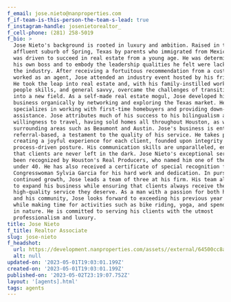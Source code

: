 ```yaml
---
f_email: jose.nieto@nanproperties.com
f_if-team-is-this-person-the-team-s-lead: true
f_instagram-handle: josenietorealtor_
f_cell-phone: (281) 258-5019
f_bio: >
  Jose Nieto's background is rooted in luxury and ambition. Raised in the
  affluent suburb of Spring, Texas by parents who immigrated from Mexico, Jose
  was driven to succeed in real estate from a young age. He was determined to be
  his own boss and to embody the leadership qualities he felt were lacking in
  the industry. After receiving a fortuitous recommendation from a customer who
  worked as an agent, Jose attended an industry event hosted by his friend Joe.
  He took the leap into real estate and, with his family-instilled work ethic,
  people skills, and general savvy, overcame the challenges of transitioning
  into a new field. As a self-made real estate mogul, Jose developed his
  business organically by networking and exploring the Texas market. He
  specializes in working with first-time homebuyers and providing down-payment
  assistance. Jose attributes much of his success to his bilingualism and
  willingness to travel, having sold homes all throughout Houston, as well as in
  surrounding areas such as Beaumont and Austin. Jose's business is entirely
  referral-based, a testament to the quality of his service. He takes pride in
  creating a joyful experience for each client, founded upon integrity and his
  process-driven posture. His communication skills are unparalleled, ensuring
  that clients are never left in the dark. Jose Nieto's exceptional service has
  been recognized by Houston's Real Producers, who named him one of the top 40
  under 40. He has also received a certificate of special recognition from
  Congresswoman Sylvia Garcia for his hard work and dedication. In pursuit of
  continued growth, Jose leads a team of three at his firm. His team allows him
  to expand his business while ensuring that clients always receive the
  high-quality service they deserve. As a man with a passion for both his work
  and his community, Jose looks forward to exceeding his previous year's sales
  while making time for activities such as bike riding, yoga, and spending time
  in nature. He is committed to serving his clients with the utmost
  professionalism and luxury.
title: Jose Nieto
f_title: Realtor Associate
slug: jose-nieto
f_headshot:
  url: https://development.nanproperties.com/assets//external/64500cc8a039cb3ac2d1cd15_jose20nieto_primary.jpg
  alt: null
updated-on: '2023-05-01T19:03:01.199Z'
created-on: '2023-05-01T19:03:01.199Z'
published-on: '2023-05-02T23:19:07.752Z'
layout: '[agents].html'
tags: agents
---
```



